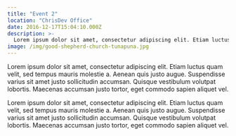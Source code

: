 ```yaml
---
title: "Event 2"
location: "ChrisDev Office"
date: 2016-12-17T15:04:10.000Z
description: >-
  Lorem ipsum dolor sit amet, consectetur adipiscing elit. Etiam luctus quam velit, sed tempus mauris molestie augue.
image: /img/good-shepherd-church-tunapuna.jpg
---
```


Lorem ipsum dolor sit amet, consectetur adipiscing elit. Etiam luctus quam velit, sed tempus mauris molestie a. Aenean quis justo augue. Suspendisse varius sit amet justo sollicitudin accumsan. Quisque vestibulum volutpat lobortis. Maecenas accumsan justo tortor, eget commodo sapien aliquet vel.

Lorem ipsum dolor sit amet, consectetur adipiscing elit. Etiam luctus quam velit, sed tempus mauris molestie a. Aenean quis justo augue. Suspendisse varius sit amet justo sollicitudin accumsan. Quisque vestibulum volutpat lobortis. Maecenas accumsan justo tortor, eget commodo sapien aliquet vel.
